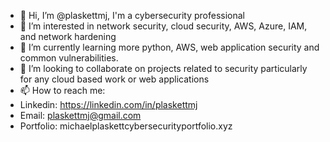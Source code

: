 - 👋 Hi, I’m @plaskettmj, I'm a cybersecurity professional
- 👀 I’m interested in network security, cloud security, AWS, Azure, IAM, and network hardening
- 🌱 I’m currently learning more python, AWS, web application security and common vulnerabilities.
- 💞️ I’m looking to collaborate on projects related to security particularly for any cloud based work or web applications
- 📫 How to reach me:
- Linkedin: https://linkedin.com/in/plaskettmj
- Email: plaskettmj@gmail.com
- Portfolio: michaelplaskettcybersecurityportfolio.xyz

<!---
plaskettmj/plaskettmj is a ✨ special ✨ repository because its `README.md` (this file) appears on your GitHub profile.
You can click the Preview link to take a look at your changes.
--->
